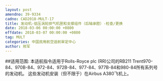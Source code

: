 ```yaml
---
layout: post
amendno: 39-9334
cadno: CAD2018-MULT-17
title: 发动机-低压涡轮排气机匣和支撑组件（后轴承腔）-检查/更换
date: 2018-03-06 00:00:00 +0800
effdate: 2018-03-07 00:00:00 +0800
tag: MULT
categories: 中国民用航空适航审定中心
author: 邢军
---
```


##适用范围:
本适航指令适用于Rolls-Royce plc (RR)公司的RB211 Trent970-84、970B-84、972-84、972B-84、977-84、977B-84和980-84所有系列号的发动机。
这些发动机安装（但不限于）在Airbus A380飞机上。

